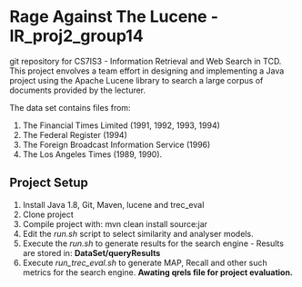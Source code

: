 # Rage Against The Lucene - IR_proj2_group14
git repository for CS7IS3 - Information Retrieval and Web Search in TCD. 
This project envolves a team effort in designing and implementing a Java project using the Apache Lucene library to search 
a large corpus of documents provided by the lecturer. 

The data set contains files from:
1. The Financial Times Limited (1991, 1992, 1993, 1994) 
2. The Federal Register (1994)
3. The Foreign Broadcast Information Service (1996) 
4. The Los Angeles Times (1989, 1990).

## Project Setup
1. Install Java 1.8, Git, Maven, lucene and trec_eval
2. Clone project
3. Compile project with: mvn clean install source:jar
4. Edit the _run.sh_ script to select similarity and analyser models.
5. Execute the _run.sh_ to generate results for the search engine - Results are stored in: __DataSet/queryResults__
6. Execute *run_trec_eval.sh* to generate MAP, Recall and other such metrics for the search engine. 
__Awating qrels file for project evaluation.__ 

